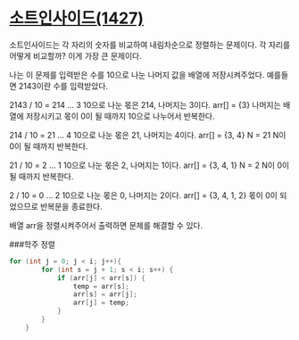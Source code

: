 # [소트인사이드(1427)](https://www.acmicpc.net/problem/1427)

소트인사이드는 각 자리의 숫자를 비교하여 내림차순으로 정렬하는 문제이다.
각 자리를 어떻게 비교할까? 이게 가장 큰 문제이다.

나는 이 문제를 입력받은 수를 10으로 나눈 나머지 값을 배열에 저장시켜주었다.
예를들면 2143이란 수를 입력받았다.

2143 / 10 = 214 ... 3
10으로 나눈 몫은 214, 나머지는 3이다.
arr[] = {3}
나머지는 배열에 저장시키고 몫이 0이 될 때까지 10으로 나누어서 반복한다.

214 / 10 = 21 ... 4
10으로 나눈 몫은 21, 나머지는 4이다.
arr[] = {3, 4}
N = 21 N이 0이 될 때까지 반복한다.

21 / 10 = 2 ... 1
10으로 나눈 몫은 2, 나머지는 1이다.
arr[] = {3, 4, 1}
N = 2 N이 0이 될 때까지 반복한다.

2 / 10 = 0 ... 2
10으로 나눈 몫은 0, 나머지는 2이다.
arr[] = {3, 4, 1, 2}
몫이 0이 되었으므로 반복문을 종료한다.

배열 arr을 정렬시켜주어서 출력하면 문제를 해결할 수 있다.

###학주 정렬
```c++
for (int j = 0; j < i; j++){
        for (int s = j + 1; s < i; s++) {
            if (arr[j] < arr[s]) {
                temp = arr[s];
                arr[s] = arr[j];
                arr[j] = temp;
            }
        }
    }
```